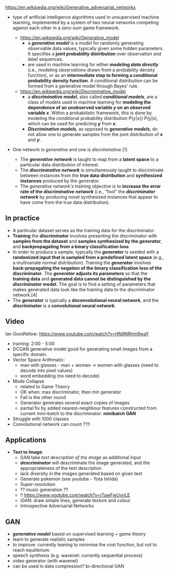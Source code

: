 https://en.wikipedia.org/wiki/Generative_adversarial_networks
- type of artificial intelligence algorithms used in unsupervised machine learning, implemented by a system of two neural networks competing against each other in a zero-sum game framework.
  - https://en.wikipedia.org/wiki/Generative_model
    -  a ***generative model*** is a model for randomly generating observable data values, typically given some hidden parameters. It specifies a **joint probability distribution** over observation and label sequences. 
    - are used in machine learning for either ***modeling data directly*** (i.e., modeling observations drawn from a probability density function), or as an **intermediate step to forming a conditional probability density function**. A conditional distribution can be formed from a generative model through Bayes' rule.
  - https://en.wikipedia.org/wiki/Discriminative_model
    - a ***discriminative model***, also called ***conditional models***, are a class of models used in machine learning for **modeling the dependence of an unobserved variable *y* on an observed variable *x***. Within a probabilistic framework, this is done by modeling the conditional probability distribution P(y|x)} P(y|x), which can be used for predicting ***y*** from ***x***.
    - ***Discriminative models***, as opposed to ***generative models***, do not allow one to generate samples from the joint distribution of  ***x*** and ***y***. 

- One network is *generative* and one is *discriminative*.[1] 
  - The ***generative network*** is taught to map from a **latent space** to a particular data distribution of interest.
  - The ***discriminative network*** is simultaneously taught to discriminate between instances from the **true data distribution** and **synthesized instances** produced by the generator. 
  - The *generative network's* training objective is to **increase the error rate of the *discriminative network*** (i.e., "fool" the ***discriminator network*** by producing novel synthesized instances that appear to have come from the true data distribution). 
## In practice
- A particular dataset serves as the training data for the discriminator. 
- **Training** the ***discriminator*** involves presenting the discriminator with **samples from the dataset** and **samples synthesized by the *generator***, and **backpropagating from a binary classification loss**. 
- In order to produce a sample, typically the ***generator*** is seeded with a **randomized input that is sampled from a predefined latent space** (e.g., a multivariate normal distribution). Training the ***generator*** involves **back-propagating the negation of the binary classification loss of the discriminator**. The ***generator* adjusts its parameters** so that the **training data** and **generated data cannot be distinguished by the *discriminator* model**. The goal is to find a setting of parameters that makes generated data look like the training data to the discriminator network.[4] 
- The ***generator*** is typically a **deconvolutional neural network**, and the ***discriminator*** is a **convolutional neural network**.

## Video
Ian Goodfellow: https://www.youtube.com/watch?v=HN9NRhm9waY
- training: 2:00 - 5:00
- DCGAN generative model good for generating small images from a specific domain.
- Vector Space Arithmatic: 
  - man with glasses - man + women -> women with glasses (need to decode into pixel values)
  - word embedding (no need to decode)
- Mode Collapse
  - related to Game Theory
  - OK when: max discriminator, then min generator
  - Fail is the other round
  - Generator generates several exact copies of images
  - partial fix by added nearest-neighbour features constructed from current mini-batch to the discriminator: **minibatch GAN** 
- Struggle with 1000 classes
- Convolutional network can count ??!!
## Applications
- **Text to Image**: 
  - GAN take *text description of the image* as additional input
  - ***descriminator*** will descriminate the image generated, and the appropriateness of the text description
  - lack diversity in the images generated based on given text
  - Generate pokemon (see youtube - Yota Ishida)
  - Super-resolution
  - ?? music generation ??
  - !! https://www.youtube.com/watch?v=rTawFwUvnLE
  - iGAN: draw simple lines, generate texture and colour
  - Introspective Adversarial Networks
  
 ## GAN
 - ***generative model*** based on supervised learning + game theory
 - learn to generate realistic samples
 - to improve: currently leaning to minimise the cost function, but not to reach equilibrium.
 - speech synthesis (e.g. wavenet: currently sequential process)
 - video generator (with wavenet)
 - can be used in data compression? bi-directional GAN
